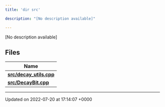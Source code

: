 ```yaml
---
title: 'dir src'

description: "[No description available]"

---
```







[No description available]

## Files

| Name           |
| -------------- |
| **[src/decay_utils.cpp](/documentation/code/files/decay__utils_8cpp/#file-decay-utils.cpp)**  |
| **[src/DecayBit.cpp](/documentation/code/files/decaybit_8cpp/#file-decaybit.cpp)**  |






-------------------------------

Updated on 2022-07-20 at 17:14:07 +0000

